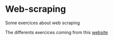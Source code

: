 # Web-scraping
Some exercices about web scraping

The differents exercices coming from this [website](https://www.w3resource.com/python-exercises/BeautifulSoup/index.php)

